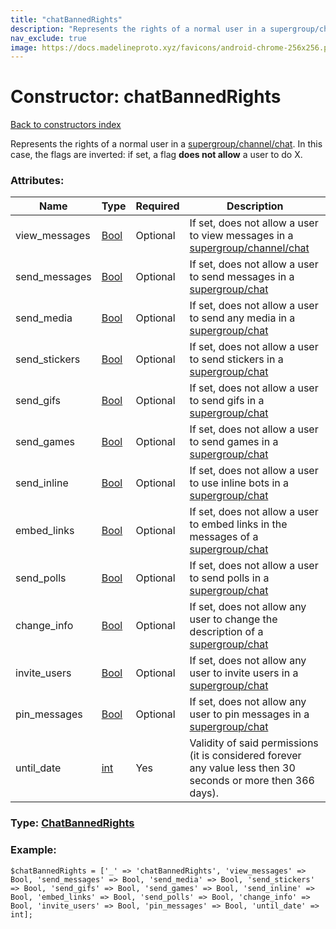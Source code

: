 ```yaml
---
title: "chatBannedRights"
description: "Represents the rights of a normal user in a supergroup/channel/chat. In this case, the flags are inverted: if set, a flag does not allow a user to do X."
nav_exclude: true
image: https://docs.madelineproto.xyz/favicons/android-chrome-256x256.png
---
```

# Constructor: chatBannedRights  
[Back to constructors index](/API_docs/constructors/index.html)



Represents the rights of a normal user in a [supergroup/channel/chat](https://core.telegram.org/api/channel). In this case, the flags are inverted: if set, a flag **does not allow** a user to do X.

### Attributes:

| Name     |    Type       | Required | Description |
|----------|---------------|----------|-------------|
|view\_messages|[Bool](/API_docs/types/Bool.html) | Optional|If set, does not allow a user to view messages in a [supergroup/channel/chat](https://core.telegram.org/api/channel)|
|send\_messages|[Bool](/API_docs/types/Bool.html) | Optional|If set, does not allow a user to send messages in a [supergroup/chat](https://core.telegram.org/api/channel)|
|send\_media|[Bool](/API_docs/types/Bool.html) | Optional|If set, does not allow a user to send any media in a [supergroup/chat](https://core.telegram.org/api/channel)|
|send\_stickers|[Bool](/API_docs/types/Bool.html) | Optional|If set, does not allow a user to send stickers in a [supergroup/chat](https://core.telegram.org/api/channel)|
|send\_gifs|[Bool](/API_docs/types/Bool.html) | Optional|If set, does not allow a user to send gifs in a [supergroup/chat](https://core.telegram.org/api/channel)|
|send\_games|[Bool](/API_docs/types/Bool.html) | Optional|If set, does not allow a user to send games in a [supergroup/chat](https://core.telegram.org/api/channel)|
|send\_inline|[Bool](/API_docs/types/Bool.html) | Optional|If set, does not allow a user to use inline bots in a [supergroup/chat](https://core.telegram.org/api/channel)|
|embed\_links|[Bool](/API_docs/types/Bool.html) | Optional|If set, does not allow a user to embed links in the messages of a [supergroup/chat](https://core.telegram.org/api/channel)|
|send\_polls|[Bool](/API_docs/types/Bool.html) | Optional|If set, does not allow a user to send polls in a [supergroup/chat](https://core.telegram.org/api/channel)|
|change\_info|[Bool](/API_docs/types/Bool.html) | Optional|If set, does not allow any user to change the description of a [supergroup/chat](https://core.telegram.org/api/channel)|
|invite\_users|[Bool](/API_docs/types/Bool.html) | Optional|If set, does not allow any user to invite users in a [supergroup/chat](https://core.telegram.org/api/channel)|
|pin\_messages|[Bool](/API_docs/types/Bool.html) | Optional|If set, does not allow any user to pin messages in a [supergroup/chat](https://core.telegram.org/api/channel)|
|until\_date|[int](/API_docs/types/int.html) | Yes|Validity of said permissions (it is considered forever any value less then 30 seconds or more then 366 days).|



### Type: [ChatBannedRights](/API_docs/types/ChatBannedRights.html)


### Example:

```
$chatBannedRights = ['_' => 'chatBannedRights', 'view_messages' => Bool, 'send_messages' => Bool, 'send_media' => Bool, 'send_stickers' => Bool, 'send_gifs' => Bool, 'send_games' => Bool, 'send_inline' => Bool, 'embed_links' => Bool, 'send_polls' => Bool, 'change_info' => Bool, 'invite_users' => Bool, 'pin_messages' => Bool, 'until_date' => int];
```  
